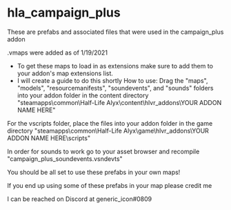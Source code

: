 # hla_campaign_plus
These are prefabs and associated files that were used in the campaign_plus addon


.vmaps were added as of 1/19/2021 
  - To get these maps to load in as extensions make sure to add them to your addon's map extensions list.
  - I will create a guide to do this shortly
How to use:
Drag the "maps", "models", "resourcemanifests", "soundevents", and "sounds" folders into your addon folder in the content directory
"steamapps\common\Half-Life Alyx\content\hlvr_addons\YOUR ADDON NAME HERE"


For the vscripts folder, place the files into your addon folder in the game directory
"steamapps\common\Half-Life Alyx\game\hlvr_addons\YOUR ADDON NAME HERE\scripts"


In order for sounds to work go to your asset browser and recompile "campaign_plus_soundevents.vsndevts"


You should be all set to use these prefabs in your own maps!

If you end up using some of these prefabs in your map please credit me 

I can be reached on Discord at generic_icon#0809

